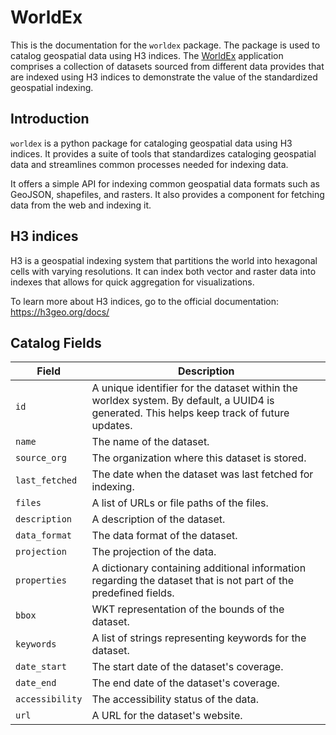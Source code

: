 # WorldEx

This is the documentation for the `worldex` package. The package is used to catalog geospatial data using H3 indices. The [WorldEx](https://worldex.org/) application comprises a collection of datasets sourced from different data provides that are indexed using H3 indices to demonstrate the value of the standardized geospatial indexing.

## Introduction

`worldex` is a python package for cataloging geospatial data using H3 indices. It provides a suite of tools that standardizes cataloging geospatial data and streamlines common processes needed for indexing data.

It offers a simple API for indexing common geospatial data formats such as GeoJSON, shapefiles, and rasters. It also provides a component for fetching data from the web and indexing it.

## H3 indices

H3 is a geospatial indexing system that partitions the world into hexagonal cells with varying resolutions. It can index both vector and raster data into indexes that allows for quick aggregation for visualizations.

To learn more about H3 indices, go to the official documentation: https://h3geo.org/docs/

## Catalog Fields

| Field           | Description                                                                                                                               |
| --------------- | ----------------------------------------------------------------------------------------------------------------------------------------- |
| `id`            | A unique identifier for the dataset within the worldex system. By default, a UUID4 is generated. This helps keep track of future updates. |
| `name`          | The name of the dataset.                                                                                                                  |
| `source_org`    | The organization where this dataset is stored.                                                                                            |
| `last_fetched`  | The date when the dataset was last fetched for indexing.                                                                                  |
| `files`         | A list of URLs or file paths of the files.                                                                                                |
| `description`   | A description of the dataset.                                                                                                             |
| `data_format`   | The data format of the dataset.                                                                                                           |
| `projection`    | The projection of the data.                                                                                                               |
| `properties`    | A dictionary containing additional information regarding the dataset that is not part of the predefined fields.                           |
| `bbox`          | WKT representation of the bounds of the dataset.                                                                                          |
| `keywords`      | A list of strings representing keywords for the dataset.                                                                                  |
| `date_start`    | The start date of the dataset's coverage.                                                                                                 |
| `date_end`      | The end date of the dataset's coverage.                                                                                                   |
| `accessibility` | The accessibility status of the data.                                                                                                     |
| `url`           | A URL for the dataset's website.                                                                                                          |
